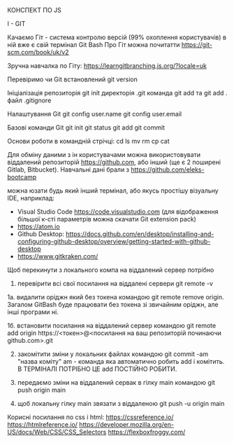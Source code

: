 КОНСПЕКТ ПО JS

I - GIT
 
Качаємо Гіт - система контролю версій (99% охоплення користувачів)
в ній вже є свій термінал Git Bash
Про Гіт можна почитатти https://git-scm.com/book/uk/v2

Зручна навчалка по Гіту: https://learngitbranching.js.org/?locale=uk

Перевіримо чи Git встановлений
git version

Ініціалізація репозиторія
git init
директорія .git
команда git add та git add .
файл .gitignore

Налаштування Git
git config user.name
git config user.email

Базові команди Git
git init
git status
git add
git commit

Основи роботи в командній стрічці:
cd
ls
mv
rm
cp
cat


Для обміну даними з ін користувачами можна використовувати віддалений репозиторій https://github.com, або інший  (ще є 2 поширені Gitlab, Bitbucket).
Навчальні дані брали з https://github.com/eleks-bootcamp

можна юзати будь який інший термінал, або якусь простішу візуальну IDE, наприклад:
- Visual Studio Code https://code.visualstudio.com (для відображення більшої к-сті параметрів можна скачати Git extension pack)
- https://atom.io
- Github Desktop: https://docs.github.com/en/desktop/installing-and-configuring-github-desktop/overview/getting-started-with-github-desktop
- https://www.gitkraken.com/  
  


Щоб перекинути з локального компа на віддалений сервер потрібно 
1. перевірити всі свої посилання на віддалені сервери git remote -v

1а. видалити оріджн який без токена командою git remote remove origin. Загалом GitBash буде працювати без токена зі звичайним оріджн, але інші програми ні.

1б. встановити посилання на віддалений сервер командою git remote add origin https://<токен>@<посилання на ваш репозиторій починаючи github.com>.git

2. закомітити зміни у локальних файлах командою git commit -am "назва коміту"
am - команда яка автоматично робить add і комітить. В ТЕРМІНАЛІ ПОТРІБНО ЦЕ add ПОСТІЙНО РОБИТИ. 

3. передаємо зміни на віддалений сервак в гілку main командою git push origin main

4. щоб локальну гілку main звязати з віддаленою git push -u origin main

Корисні посилання по css і html:
https://cssreference.io/
https://htmlreference.io/
https://developer.mozilla.org/en-US/docs/Web/CSS/CSS_Selectors
https://flexboxfroggy.com/


